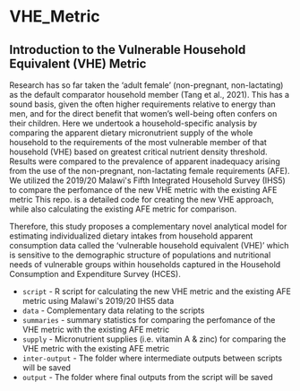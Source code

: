 # VHE_Metric


## Introduction to the Vulnerable Household Equivalent (VHE) Metric 


Research has so far taken the ‘adult female’ (non-pregnant, non-lactating) as the default comparator household member (Tang et al., 2021). This has a sound basis, given the often higher requirements relative to energy than men, and for the direct benefit that women’s well-being often confers on their children. Here we undertook a household-specific analysis by comparing the apparent dietary micronutrient supply of the whole household to the requirements of the most vulnerable member of that household (VHE) based on greatest critical nutrient density threshold. Results were compared to the prevalence of apparent inadequacy arising from the use of the non-pregnant, non-lactating female requirements (AFE). We utilized the 2019/20 Malawi's Fifth Integrated Household Survey (IHS5) to compare the perfomance of the new VHE metric with the existing AFE metric
This repo.  is a detailed code for creating the new VHE approach, while also calculating the existing AFE metric for comparison. 

Therefore, this study proposes a complementary novel analytical model for estimating individualized dietary intakes from household apparent consumption data called the ‘vulnerable household equivalent (VHE)’ which is sensitive to the demographic structure of populations and nutritional needs of vulnerable groups within households captured in the Household Consumption and Expenditure Survey (HCES). 

* `script` - R script for calculating the new VHE metric and the existing AFE metric using Malawi's 2019/20 IHS5 data<br>
* `data` - Complementary data relating to the scripts<br>
* `summaries` - summary statistics for comparing the perfomance of the VHE metric with the existing AFE metric<br>
* `supply` - Micronutrient supplies (i.e. vitamin A & zinc) for comparing the VHE metric with the existing AFE metric <br>
* `inter-output` - The folder where intermediate outputs between scripts will be saved<br>
* `output` - The folder where final outputs from the script will be saved<br>

